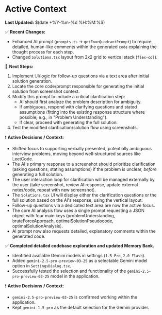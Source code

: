 # Active Context

**Last Updated:** $(date +%Y-%m-%d %H:%M:%S)

✅ **Recent Changes:**

*   Enhanced AI prompt (`prompts.ts` -> `getFourQuadrantPrompt`) to require detailed, human-like comments within the generated `code` explaining the thought process for each step.
*   Changed `Solutions.tsx` layout from 2x2 grid to vertical stack (`flex-col`).

🧠 **Next Steps:**

1.  Implement UI/logic for follow-up questions via a text area after initial solution generation.
2.  Locate the core code/prompt responsible for generating the initial solution from screenshot context.
3.  Modify this prompt to include a critical clarification step:
    *   AI should first analyze the problem description for ambiguity.
    *   If ambiguous, respond with clarifying questions and stated assumptions (fitting into the existing response structure where possible, e.g., in "Problem Understanding").
    *   If clear, proceed with generating the full solution.
4.  Test the modified clarification/solution flow using screenshots.

❗ **Active Decisions / Context:**

*   Shifted focus to supporting verbally presented, potentially ambiguous interview problems, moving beyond well-structured sources like LeetCode.
*   The AI's primary response to a screenshot should prioritize clarification (asking questions, stating assumptions) if the problem is unclear, *before* generating a full solution.
*   The user interaction loop for clarification will be managed externally by the user (take screenshot, review AI response, update external notes/code, repeat with new screenshot).
*   The `Solutions.tsx` UI will display either the clarification questions or the full solution based on the AI's response, using the vertical layout.
*   Follow-up questions via a dedicated text area are now the active focus.
*   The core AI analysis flow uses a single prompt requesting a JSON object with four main keys (problemUnderstanding, bruteForceApproach, optimalSolutionPseudocode, optimalSolutionAnalysis).
*   AI prompt now also requests detailed, explanatory comments within the generated code.

✅ **Completed detailed codebase exploration and updated Memory Bank.**
*   Identified available Gemini models in settings (`1.5 Pro`, `2.0 Flash`).
*   Added `gemini-2.5-pro-preview-03-25` as a selectable Gemini model option in `SettingsDialog.tsx`.
*   Successfully tested the selection and functionality of the `gemini-2.5-pro-preview-03-25` model in the application.

❗ **Active Decisions / Context:**

*   `gemini-2.5-pro-preview-03-25` is confirmed working within the application.
*   Kept `gemini-1.5-pro` as the default selection for the Gemini provider. 